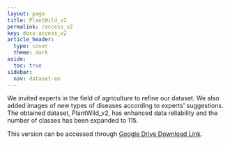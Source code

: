 ```yaml
---
layout: page
title: PlantWild_v2
permalink: /access_v2
key: docs-access_v2
article_header:
  type: cover
  theme: dark
aside:
  toc: true
sidebar:
  nav: dataset-en
---
```



We invited experts in the field of agriculture to refine our dataset.
We also added images of new types of diseases according to experts' suggestions.
The obtained dataset, PlantWild_v2, has enhanced data reliability and the number of classes has been expanded to 115.

This version can be accessed through [Google Drive Download Link](https://drive.google.com/file/d/1wJEMRaNNuYGDqq2IQraQVtkCRHTOIDLD/view?usp=drive_link).





